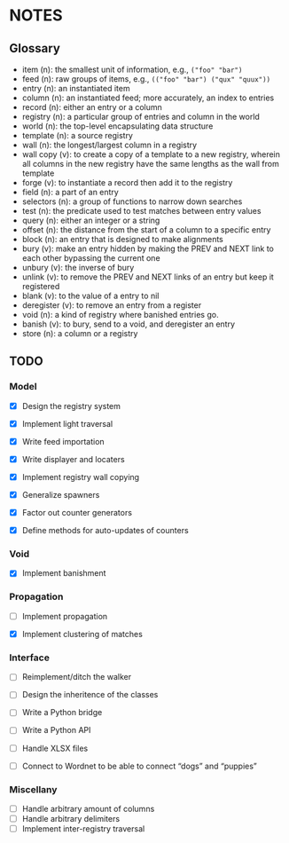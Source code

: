 NOTES
=====


Glossary
--------

- item (n): the smallest unit of information, e.g., `("foo" "bar")`
- feed (n): raw groups of items, e.g., `(("foo" "bar") ("qux" "quux"))`
- entry (n): an instantiated item
- column (n): an instantiated feed; more accurately, an index to entries
- record (n): either an entry or a column
- registry (n): a particular group of entries and column in the world
- world (n): the top-level encapsulating data structure
- template (n): a source registry
- wall (n): the longest/largest column in a registry
- wall copy (v): to create a copy of a template to a new registry, wherein all
  columns in the new registry have the same lengths as the wall from template
- forge (v): to instantiate a record then add it to the registry
- field (n): a part of an entry
- selectors (n): a group of functions to narrow down searches
- test (n): the predicate used to test matches between entry values
- query (n): either an integer or a string
- offset (n): the distance from the start of a column to a specific entry
- block (n): an entry that is designed to make alignments
- bury (v): make an entry hidden by making the PREV and NEXT link to each other
  bypassing the current one
- unbury (v): the inverse of bury
- unlink (v): to remove the PREV and NEXT links of an entry but keep it
  registered
- blank (v): to the value of a entry to nil
- deregister (v): to remove an entry from a register
- void (n): a kind of registry where banished entries go.
- banish (v): to bury, send to a void, and deregister an entry
- store (n): a column or a registry


TODO
----


### Model

- [x] Design the registry system
- [x] Implement light traversal
- [x] Write feed importation
- [x] Write displayer and locaters
- [x] Implement registry wall copying
- [x] Generalize spawners
- [x] Factor out counter generators
- [x] Define methods for auto-updates of counters


### Void

- [x] Implement banishment


### Propagation

- [ ] Implement propagation
- [x] Implement clustering of matches


### Interface

- [ ] Reimplement/ditch the walker
- [ ] Design the inheritence of the classes
- [ ] Write a Python bridge
- [ ] Write a Python API
- [ ] Handle XLSX files
- [ ] Connect to Wordnet to be able to connect “dogs” and “puppies”


### Miscellany

- [ ] Handle arbitrary amount of columns
- [ ] Handle arbitrary delimiters
- [ ] Implement inter-registry traversal
